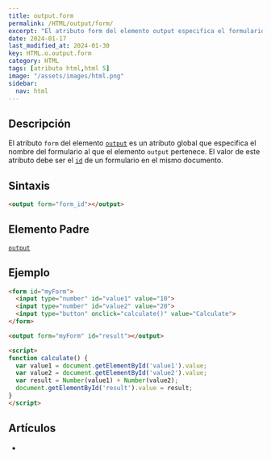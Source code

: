 ```yaml
---
title: output.form
permalink: /HTML/output/form/
excerpt: "El atributo form del elemento output especifica el formulario al que pertenece. Se utiliza para asociar el resultado de un cálculo con un formulario específico."
date: 2024-01-17
last_modified_at: 2024-01-30
key: HTML.o.output.form
category: HTML
tags: [atributo html,html 5]
image: "/assets/images/html.png"
sidebar:
  nav: html
---
```


## Descripción


El atributo `form` del elemento [`output`](https://www.w3api.com/HTML/output/) es un atributo global que especifica el nombre del formulario al que el elemento `output` pertenece. El valor de este atributo debe ser el [`id`](https://www.w3api.com/HTML/id/) de un formulario en el mismo documento.


## Sintaxis


```html
<output form="form_id"></output>
```


## Elemento Padre


[`output`](https://www.w3api.com/HTML/output/)


## Ejemplo


```html
<form id="myForm">
  <input type="number" id="value1" value="10">
  <input type="number" id="value2" value="20">
  <input type="button" onclick="calculate()" value="Calculate">
</form>

<output form="myForm" id="result"></output>

<script>
function calculate() {
  var value1 = document.getElementById('value1').value;
  var value2 = document.getElementById('value2').value;
  var result = Number(value1) + Number(value2);
  document.getElementById('result').value = result;
}
</script>
```


## Artículos

- 
